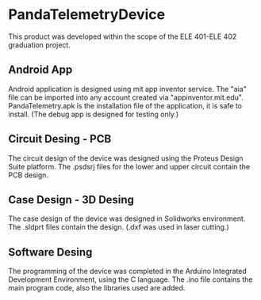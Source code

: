# PandaTelemetryDevice
This product was developed within the scope of the ELE 401-ELE 402 graduation project.

Android App
------------------------------------------------------------------------------------------------------------------------------------
Android application is designed using mit app inventor service.
The "aia" file can be imported into any account created via "appinventor.mit.edu".
PandaTelemetry.apk is the installation file of the application, it is safe to install. 
(The debug app is designed for testing only.)

Circuit Desing - PCB
------------------------------------------------------------------------------------------------------------------------------------
The circuit design of the device was designed using the Proteus Design Suite platform. 
The .psdsrj files for the lower and upper circuit contain the PCB design.

Case Design - 3D Desing
------------------------------------------------------------------------------------------------------------------------------------
The case design of the device was designed in Solidworks environment. 
The .sldprt files contain the design. (.dxf was used in laser cutting.)

Software Desing
------------------------------------------------------------------------------------------------------------------------------------
The programming of the device was completed in the Arduino Integrated Development Environment, using the C language.
The .ino file contains the main program code, also the libraries used are added.
